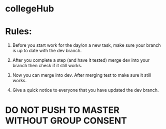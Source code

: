 # collegeHub

# Rules:

1. Before you start work for the day/on a new task, make sure your branch is up to date with the dev branch.

2. After you complete a step (and have it tested) merge dev into your branch then check if it still works. 

3. Now you can merge into dev. After merging test to make sure it still works.

4. Give a quick notice to everyone that you have updated the dev branch.

# DO NOT PUSH TO MASTER WITHOUT GROUP CONSENT #
